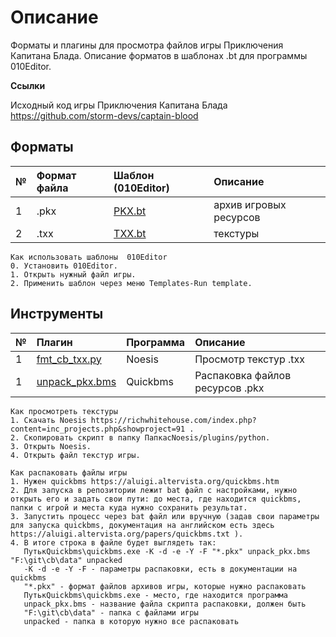 # Описание

Форматы и плагины для просмотра файлов игры Приключения Капитана Блада. Описание форматов в шаблонах .bt для программы 010Editor.

**Ссылки**

Исходный код игры Приключения Капитана Блада https://github.com/storm-devs/captain-blood

## Форматы

 № | Формат файла       | Шаблон (010Editor)     |    Описание |
| :--- | :--------- | :----------- | :---------- |
| 1 | .pkx        | [PKX.bt](formats/010editor/PKX.bt)        |   архив игровых ресурсов  |
| 2 | .txx       | [TXX.bt](formats/010editor/TXX.bt)        |  текстуры |

    Как использовать шаблоны  010Editor
    0. Установить 010Editor.
    1. Открыть нужный файл игры.
    2. Применить шаблон через меню Templates-Run template.   
    
##  Инструменты

| № | Плагин       | Программа | Описание |  
| :--- | :--------- | :----------- | :---- | 
| 1 | [fmt_cb_txx.py](https://github.com/AlexKimov/cb-file-formats/tree/master/plugins/noesis/fmt_cb_txx.py) | Noesis  | Просмотр текстур .txx |
| 1 | [unpack_pkx.bms](https://github.com/AlexKimov/cb-file-formats/blob/master/scripts/unpack_pkx.bms) | Quickbms | Распаковка файлов ресурсов .pkx  |
    Как просмотреть текстуры
    1. Скачать Noesis https://richwhitehouse.com/index.php?content=inc_projects.php&showproject=91 .
    2. Скопировать скрипт в папку ПапкасNoesis/plugins/python.
    3. Открыть Noesis.
    4. Открыть файл текстур игры. 
    
    Как распаковать файлы игры
    1. Нужен quickbms https://aluigi.altervista.org/quickbms.htm
    2. Для запуска в репозитории лежит bat файл с настройками, нужно открыть его и задать свои пути: до места, где находится quickbms, папки с игрой и места куда нужно сохранить результат.
    3. Запустить процесс через bat файл или вручную (задав свои параметры для запуска quickbms, документация на английском есть здесь https://aluigi.altervista.org/papers/quickbms.txt ). 
    4. В итоге строка в файле будет выглядеть так:
       ПутькQuickbms\quickbms.exe -K -d -e -Y -F "*.pkx" unpack_pkx.bms "F:\git\cb\data" unpacked
       -K -d -e -Y -F - параметры распаковки, есть в документации на quickbms
       "*.pkx" - формат файлов архивов игры, которые нужно распаковать
       ПутькQuickbms\quickbms.exe - место, где находится программа
       unpack_pkx.bms - название файла скрипта распаковки, должен быть
       "F:\git\cb\data" - папка с файлами игры
       unpacked - папка в которую нужно все распаковать
